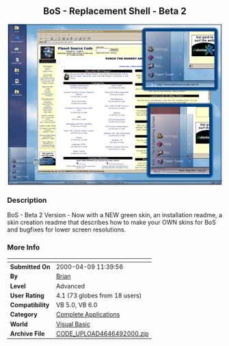 ﻿<div align="center">

## BoS \- Replacement Shell \- Beta 2

<img src="PIC2000481643303564.gif">
</div>

### Description

BoS - Beta 2 Version - Now with a NEW green skin, an installation readme, a skin creation readme that describes how to make your OWN skins for BoS and bugfixes for lower screen resolutions.
 
### More Info
 


<span>             |<span>
---                |---
**Submitted On**   |2000-04-09 11:39:56
**By**             |[Brian](https://github.com/Planet-Source-Code/PSCIndex/blob/master/ByAuthor/brian.md)
**Level**          |Advanced
**User Rating**    |4.1 (73 globes from 18 users)
**Compatibility**  |VB 5\.0, VB 6\.0
**Category**       |[Complete Applications](https://github.com/Planet-Source-Code/PSCIndex/blob/master/ByCategory/complete-applications__1-27.md)
**World**          |[Visual Basic](https://github.com/Planet-Source-Code/PSCIndex/blob/master/ByWorld/visual-basic.md)
**Archive File**   |[CODE\_UPLOAD4646492000\.zip](https://github.com/Planet-Source-Code/brian-bos-replacement-shell-beta-2__1-7115/archive/master.zip)








